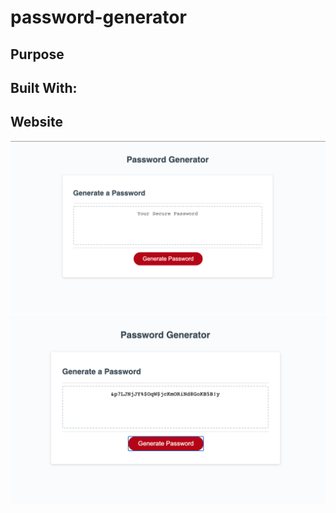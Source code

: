 # password-generator

## Purpose

## Built With:

## Website

![password-gen-1](./Assets/password-gen-1.png)
![password-gen-2](./Assets/password-gen-2.png)